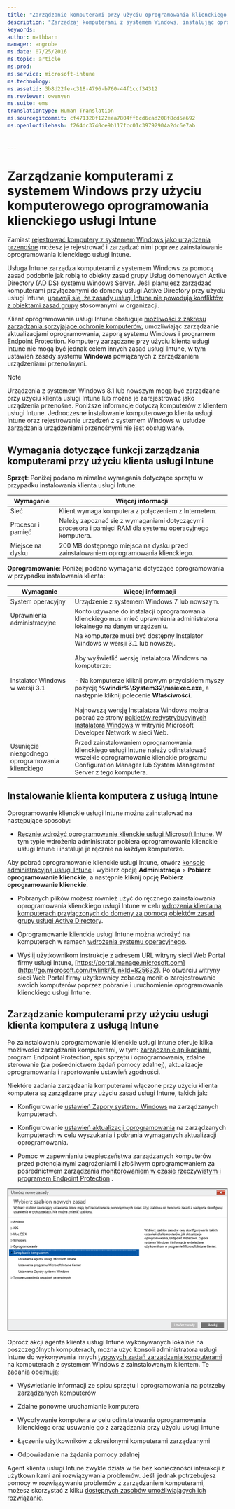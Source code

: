 ```yaml
---
title: "Zarządzanie komputerami przy użyciu oprogramowania klienckiego | Microsoft Intune"
description: "Zarządzaj komputerami z systemem Windows, instalując oprogramowanie klienckie usługi Intune."
keywords: 
author: nathbarn
manager: angrobe
ms.date: 07/25/2016
ms.topic: article
ms.prod: 
ms.service: microsoft-intune
ms.technology: 
ms.assetid: 3b8d22fe-c318-4796-b760-44f1ccf34312
ms.reviewer: owenyen
ms.suite: ems
translationtype: Human Translation
ms.sourcegitcommit: cf471320f122eea7804ff6cd6cad208f8cd5a692
ms.openlocfilehash: f264dc3740ce9b117fcc01c39792904a2dc6e7ab


---
```


# Zarządzanie komputerami z systemem Windows przy użyciu komputerowego oprogramowania klienckiego usługi Intune
Zamiast [rejestrować komputery z systemem Windows jako urządzenia przenośne](set-up-windows-device-management-with-microsoft-intune.md) możesz je rejestrować i zarządzać nimi poprzez zainstalowanie oprogramowania klienckiego usługi Intune.

Usługa Intune zarządza komputerami z systemem Windows za pomocą zasad podobnie jak robią to obiekty zasad grupy Usług domenowych Active Directory (AD DS) systemu Windows Server. Jeśli planujesz zarządzać komputerami przyłączonymi do domeny usługi Active Directory przy użyciu usługi Intune, [upewnij się, że zasady usługi Intune nie powodują konfliktów z obiektami zasad grupy](resolve-gpo-and-microsoft-intune-policy-conflicts.md) stosowanymi w organizacji.

Klient oprogramowania usługi Intune obsługuje [możliwości z zakresu zarządzania sprzyjające ochronie komputerów](policies-to-protect-windows-pcs-in-microsoft-intune.md), umożliwiając zarządzanie aktualizacjami oprogramowania, zaporą systemu Windows i programem Endpoint Protection. Komputery zarządzane przy użyciu klienta usługi Intune nie mogą być jednak celem innych zasad usługi Intune, w tym ustawień zasady systemu **Windows** powiązanych z zarządzaniem urządzeniami przenośnymi.

> [!NOTE]
> Urządzenia z systemem Windows 8.1 lub nowszym mogą być zarządzane przy użyciu klienta usługi Intune lub można je zarejestrować jako urządzenia przenośne. Poniższe informacje dotyczą komputerów z klientem usługi Intune. Jednoczesne instalowanie komputerowego klienta usługi Intune oraz rejestrowanie urządzeń z systemem Windows w usłudze zarządzania urządzeniami przenośnymi nie jest obsługiwane.

## Wymagania dotyczące funkcji zarządzania komputerami przy użyciu klienta usługi Intune

**Sprzęt**: Poniżej podano minimalne wymagania dotyczące sprzętu w przypadku instalowania klienta usługi Intune:

|Wymaganie|Więcej informacji|
|---------------|--------------------|
|Sieć|Klient wymaga komputera z połączeniem z Internetem.|
|Procesor i pamięć|Należy zapoznać się z wymaganiami dotyczącymi procesora i pamięci RAM dla systemu operacyjnego komputera.|
|Miejsce na dysku|200 MB dostępnego miejsca na dysku przed zainstalowaniem oprogramowania klienckiego.|

**Oprogramowanie**: Poniżej podano wymagania dotyczące oprogramowania w przypadku instalowania klienta:

|Wymaganie|Więcej informacji|
|---------------|--------------------|
|System operacyjny | Urządzenie z systemem Windows 7 lub nowszym. |
|Uprawnienia administracyjne|Konto używane do instalacji oprogramowania klienckiego musi mieć uprawnienia administratora lokalnego na danym urządzeniu.|
|Instalator Windows w wersji 3.1|Na komputerze musi być dostępny Instalator Windows w wersji 3.1 lub nowszej.<br /><br />Aby wyświetlić wersję Instalatora Windows na komputerze:<br /><br />-   Na komputerze kliknij prawym przyciskiem myszy pozycję **%windir%\System32\msiexec.exe**, a następnie kliknij polecenie **Właściwości**.<br /><br />Najnowszą wersję Instalatora Windows można pobrać ze strony [pakietów redystrybucyjnych Instalatora Windows](http://go.microsoft.com/fwlink/?LinkID=234258) w witrynie Microsoft Developer Network w sieci Web.|
|Usunięcie niezgodnego oprogramowania klienckiego|Przed zainstalowaniem oprogramowania klienckiego usługi Intune należy odinstalować wszelkie oprogramowanie klienckie programu Configuration Manager lub System Management Server z tego komputera.|

## Instalowanie klienta komputera z usługą Intune
Oprogramowanie klienckie usługi Intune można zainstalować na następujące sposoby:

-  [Ręcznie wdrożyć oprogramowanie klienckie usługi Microsoft Intune](install-the-windows-pc-client-with-microsoft-intune.md#to-manually-deploy-the-client-software). W tym typie wdrożenia administrator pobiera oprogramowanie klienckie usługi Intune i instaluje je ręcznie na każdym komputerze.

  Aby pobrać oprogramowanie klienckie usługi Intune, otwórz [konsolę administracyjną usługi Intune](https://manage.microsoft.com) i wybierz opcję **Administracja** > **Pobierz oprogramowanie klienckie**, a następnie kliknij opcję **Pobierz oprogramowanie klienckie**.

-  Pobranych plików możesz również użyć do ręcznego zainstalowania oprogramowania klienckiego usługi Intune w celu [wdrożenia klienta na komputerach przyłączonych do domeny za pomocą obiektów zasad grupy usługi Active Directory](install-the-windows-pc-client-with-microsoft-intune.md#to-automatically-deploy-the-client-software-by-using-group-policy).

-  Oprogramowanie klienckie usługi Intune można wdrożyć na komputerach w ramach [wdrożenia systemu operacyjnego](install-the-windows-pc-client-with-microsoft-intune.md#install-the-microsoft-intune-client-software-as-part-of-an-image).

-  Wyślij użytkownikom instrukcje z adresem URL witryny sieci Web Portal firmy usługi Intune, [https://portal.manage.microsoft.com](http://go.microsoft.com/fwlink/?LinkId=825632). Po otwarciu witryny sieci Web Portal firmy użytkownicy zobaczą monit o zarejestrowanie swoich komputerów poprzez pobranie i uruchomienie oprogramowania klienckiego usługi Intune.

## Zarządzanie komputerami przy użyciu usługi klienta komputera z usługą Intune
Po zainstalowaniu oprogramowanie klienckie usługi Intune oferuje kilka możliwości zarządzania komputerami, w tym: [zarządzanie aplikacjami](deploy-apps-in-microsoft-intune.md), program Endpoint Protection, spis sprzętu i oprogramowania, zdalne sterowanie (za pośrednictwem żądań pomocy zdalnej), aktualizacje oprogramowania i raportowanie ustawień zgodności.

Niektóre zadania zarządzania komputerami włączone przy użyciu klienta komputera są zarządzane przy użyciu zasad usługi Intune, takich jak:

-   Konfigurowanie [ustawień Zapory systemu Windows](help-protect-windows-pcs-using-windows-firewall-policies-in-microsoft-intune.md) na zarządzanych komputerach.

-   Konfigurowanie [ustawień aktualizacji oprogramowania](keep-windows-pcs-up-to-date-with-software-updates-in-microsoft-intune.md) na zarządzanych komputerach w celu wyszukania i pobrania wymaganych aktualizacji oprogramowania.

-   Pomoc w zapewnianiu bezpieczeństwa zarządzanych komputerów przed potencjalnymi zagrożeniami i złośliwym oprogramowaniem za pośrednictwem zarządzania [monitorowaniem w czasie rzeczywistym i programem Endpoint Protection](help-secure-windows-pcs-with-endpoint-protection-for-microsoft-intune.md) .

![Szablon zasad dla komputerów z systemem Windows](../media/pc_policy_template.png)

Oprócz akcji agenta klienta usługi Intune wykonywanych lokalnie na poszczególnych komputerach, można użyć konsoli administratora usługi Intune do wykonywania innych [typowych zadań zarządzania komputerami](common-windows-pc-management-tasks-with-the-microsoft-intune-computer-client.md) na komputerach z systemem Windows z zainstalowanym klientem. Te zadania obejmują:

-   Wyświetlanie informacji ze spisu sprzętu i oprogramowania na potrzeby zarządzanych komputerów

-   Zdalne ponowne uruchamianie komputera

-   Wycofywanie komputera w celu odinstalowania oprogramowania klienckiego oraz usuwanie go z zarządzania przy użyciu usługi Intune

-   Łączenie użytkowników z określonymi komputerami zarządzanymi

-   Odpowiadanie na żądania pomocy zdalnej

Agent klienta usługi Intune zwykle działa w tle bez konieczności interakcji z użytkownikami ani rozwiązywania problemów. Jeśli jednak potrzebujesz pomocy w rozwiązywaniu problemów z zarządzaniem komputerami, możesz skorzystać z kilku [dostępnych zasobów umożliwiających ich rozwiązanie](/intune/troubleshoot/troubleshoot-client-setup-in-microsoft-intune).



<!--HONumber=Aug16_HO4-->



